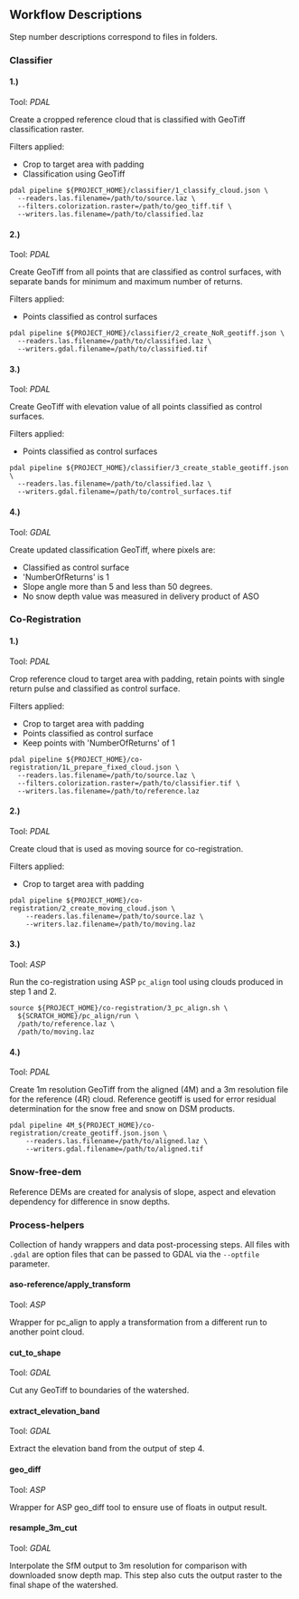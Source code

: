 ## Workflow Descriptions
Step number descriptions correspond to files in folders.

### Classifier
#### 1.)
Tool: _PDAL_

Create a cropped reference cloud that is classified with GeoTiff classification
raster.

Filters applied:
* Crop to target area with padding
* Classification using GeoTiff

```shell script
pdal pipeline ${PROJECT_HOME}/classifier/1_classify_cloud.json \
  --readers.las.filename=/path/to/source.laz \
  --filters.colorization.raster=/path/to/geo_tiff.tif \
  --writers.las.filename=/path/to/classified.laz
```

#### 2.)
Tool: _PDAL_

Create GeoTiff from all points that are classified as control surfaces,
with separate bands for minimum and maximum number of returns.

Filters applied:
* Points classified as control surfaces

```shell script
pdal pipeline ${PROJECT_HOME}/classifier/2_create_NoR_geotiff.json \                 
  --readers.las.filename=/path/to/classified.laz \                                       
  --writers.gdal.filename=/path/to/classified.tif
```

#### 3.)
Tool: _PDAL_

Create GeoTiff with elevation value of all points classified as
control surfaces.

Filters applied:
* Points classified as control surfaces

```shell script
pdal pipeline ${PROJECT_HOME}/classifier/3_create_stable_geotiff.json \
  --readers.las.filename=/path/to/classified.laz \
  --writers.gdal.filename=/path/to/control_surfaces.tif
```

#### 4.)
Tool: _GDAL_

Create updated classification GeoTiff, where pixels are:
* Classified as control surface
* 'NumberOfReturns' is 1
* Slope angle more than 5 and less than 50 degrees.
* No snow depth value was measured in delivery product of ASO

### Co-Registration
#### 1.)
Tool: _PDAL_

Crop reference cloud to target area with padding, retain points with single 
return pulse and classified as control surface.

Filters applied:
* Crop to target area with padding
* Points classified as control surface
* Keep points with 'NumberOfReturns' of 1

```shell script
pdal pipeline ${PROJECT_HOME}/co-registration/1L_prepare_fixed_cloud.json \
  --readers.las.filename=/path/to/source.laz \
  --filters.colorization.raster=/path/to/classifier.tif \
  --writers.las.filename=/path/to/reference.laz
```

#### 2.)
Tool: _PDAL_

Create cloud that is used as moving source for co-registration.

Filters applied:
* Crop to target area with padding

```shell script
pdal pipeline ${PROJECT_HOME}/co-registration/2_create_moving_cloud.json \
    --readers.las.filename=/path/to/source.laz \
    --writers.laz.filename=/path/to/moving.laz
```

#### 3.)
Tool: _ASP_

Run the co-registration using ASP `pc_align` tool using clouds produced in
step 1 and 2.

```shell script
source ${PROJECT_HOME}/co-registration/3_pc_align.sh \
  ${SCRATCH_HOME}/pc_align/run \
  /path/to/reference.laz \                      
  /path/to/moving.laz                       
```

#### 4.)
Tool: _PDAL_

Create 1m resolution GeoTiff from the aligned (4M) and a 3m resolution file for
the reference (4R) cloud. Reference geotiff is used for error residual 
determination for the snow free and snow on DSM products.

```shell script
pdal pipeline 4M_${PROJECT_HOME}/co-registration/create_geotiff.json.json \
    --readers.las.filename=/path/to/aligned.laz \
    --writers.gdal.filename=/path/to/aligned.tif
```

### Snow-free-dem
Reference DEMs are created for analysis of slope, aspect and elevation 
dependency for difference in snow depths.

### Process-helpers

Collection of handy wrappers and data post-processing steps. All files with
`.gdal` are option files that can be passed to GDAL via the `--optfile` 
parameter. 

#### aso-reference/apply_transform

Tool: _ASP_

Wrapper for pc_align to apply a transformation from a different run to another
point cloud.

#### cut_to_shape

Tool: _GDAL_

Cut any GeoTiff to boundaries of the watershed.

#### extract_elevation_band

Tool: _GDAL_

Extract the elevation band from the output of step 4. 

#### geo_diff

Tool: _ASP_

Wrapper for ASP geo_diff tool to ensure use of floats in output result.

#### resample_3m_cut

Tool: _GDAL_

Interpolate the SfM output to 3m resolution for comparison with downloaded 
snow depth map. This step also cuts the output raster to the final shape of the
watershed.
